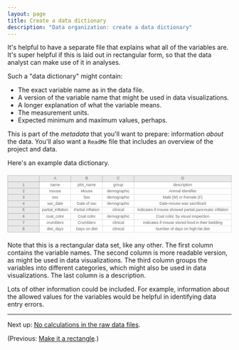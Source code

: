 ```yaml
---
layout: page
title: Create a data dictionary
description: "Data organization: create a data dictionary"
---
```




It's helpful to have a separate file
that explains what all of the variables are. It's super helpful if
this is laid out in rectangular form, so that the data analyst can
make use of it in analyses.

Such a "data dictionary" might contain:

- The exact variable name as in the data file.
- A version of the variable name that might be used in data visualizations.
- A longer explanation of what the variable means.
- The measurement units.
- Expected minimum and maximum values, perhaps.

This is part of the *metadata* that you'll want to prepare:
information *about* the data. You'll also want a `ReadMe` file that
includes an overview of the project and data.

Here's an example data dictionary.

<?xml version="1.0" encoding="UTF-8"?>
<svg width="692px" height="192px" viewBox="0 0 922 236" preserveAspectRatio="xMinYmin meet" xmlns="http://www.w3.org/2000/svg" xmlns:xlink="http://www.w3.org/1999/xlink" version="1.1">
    <rect x="521" y="209" width="400" height="26" fill="white" stroke="#CECECE" stroke-width="1" />
    <text x="721" y="222" text-anchor="middle" dominant-baseline="middle" font-family="sans-serif" fill="#626262" font-size="16px" >Number of days on high-fat diet</text>
    <rect x="391" y="209" width="130" height="26" fill="white" stroke="#CECECE" stroke-width="1" />
    <text x="456" y="222" text-anchor="middle" dominant-baseline="middle" font-family="sans-serif" fill="#626262" font-size="16px" >clinical</text>
    <rect x="261" y="209" width="130" height="26" fill="white" stroke="#CECECE" stroke-width="1" />
    <text x="326" y="222" text-anchor="middle" dominant-baseline="middle" font-family="sans-serif" fill="#626262" font-size="16px" >Days on diet</text>
    <rect x="131" y="209" width="130" height="26" fill="white" stroke="#CECECE" stroke-width="1" />
    <text x="196" y="222" text-anchor="middle" dominant-baseline="middle" font-family="sans-serif" fill="#626262" font-size="16px" >diet_days</text>
    <rect x="1" y="209" width="130" height="26" fill="#E9E9E9" stroke="#969696" stroke-width="1" />
    <text x="66" y="222" text-anchor="middle" dominant-baseline="middle" font-family="sans-serif" fill="#626262" font-size="16px" >8</text>
    <rect x="521" y="183" width="400" height="26" fill="white" stroke="#CECECE" stroke-width="1" />
    <text x="721" y="196" text-anchor="middle" dominant-baseline="middle" font-family="sans-serif" fill="#626262" font-size="16px" >Indicates if mouse stored food in their bedding</text>
    <rect x="391" y="183" width="130" height="26" fill="white" stroke="#CECECE" stroke-width="1" />
    <text x="456" y="196" text-anchor="middle" dominant-baseline="middle" font-family="sans-serif" fill="#626262" font-size="16px" >clinical</text>
    <rect x="261" y="183" width="130" height="26" fill="white" stroke="#CECECE" stroke-width="1" />
    <text x="326" y="196" text-anchor="middle" dominant-baseline="middle" font-family="sans-serif" fill="#626262" font-size="16px" >Crumblers</text>
    <rect x="131" y="183" width="130" height="26" fill="white" stroke="#CECECE" stroke-width="1" />
    <text x="196" y="196" text-anchor="middle" dominant-baseline="middle" font-family="sans-serif" fill="#626262" font-size="16px" >crumblers</text>
    <rect x="1" y="183" width="130" height="26" fill="#E9E9E9" stroke="#969696" stroke-width="1" />
    <text x="66" y="196" text-anchor="middle" dominant-baseline="middle" font-family="sans-serif" fill="#626262" font-size="16px" >7</text>
    <rect x="521" y="157" width="400" height="26" fill="white" stroke="#CECECE" stroke-width="1" />
    <text x="721" y="170" text-anchor="middle" dominant-baseline="middle" font-family="sans-serif" fill="#626262" font-size="16px" >Coat color, by visual inspection</text>
    <rect x="391" y="157" width="130" height="26" fill="white" stroke="#CECECE" stroke-width="1" />
    <text x="456" y="170" text-anchor="middle" dominant-baseline="middle" font-family="sans-serif" fill="#626262" font-size="16px" >demographic</text>
    <rect x="261" y="157" width="130" height="26" fill="white" stroke="#CECECE" stroke-width="1" />
    <text x="326" y="170" text-anchor="middle" dominant-baseline="middle" font-family="sans-serif" fill="#626262" font-size="16px" >Coat color</text>
    <rect x="131" y="157" width="130" height="26" fill="white" stroke="#CECECE" stroke-width="1" />
    <text x="196" y="170" text-anchor="middle" dominant-baseline="middle" font-family="sans-serif" fill="#626262" font-size="16px" >coat_color</text>
    <rect x="1" y="157" width="130" height="26" fill="#E9E9E9" stroke="#969696" stroke-width="1" />
    <text x="66" y="170" text-anchor="middle" dominant-baseline="middle" font-family="sans-serif" fill="#626262" font-size="16px" >6</text>
    <rect x="521" y="131" width="400" height="26" fill="white" stroke="#CECECE" stroke-width="1" />
    <text x="721" y="144" text-anchor="middle" dominant-baseline="middle" font-family="sans-serif" fill="#626262" font-size="16px" >Indicates if mouse showed partial pancreatic inflation</text>
    <rect x="391" y="131" width="130" height="26" fill="white" stroke="#CECECE" stroke-width="1" />
    <text x="456" y="144" text-anchor="middle" dominant-baseline="middle" font-family="sans-serif" fill="#626262" font-size="16px" >clinical</text>
    <rect x="261" y="131" width="130" height="26" fill="white" stroke="#CECECE" stroke-width="1" />
    <text x="326" y="144" text-anchor="middle" dominant-baseline="middle" font-family="sans-serif" fill="#626262" font-size="16px" >Partial inflation</text>
    <rect x="131" y="131" width="130" height="26" fill="white" stroke="#CECECE" stroke-width="1" />
    <text x="196" y="144" text-anchor="middle" dominant-baseline="middle" font-family="sans-serif" fill="#626262" font-size="16px" >partial_inflation</text>
    <rect x="1" y="131" width="130" height="26" fill="#E9E9E9" stroke="#969696" stroke-width="1" />
    <text x="66" y="144" text-anchor="middle" dominant-baseline="middle" font-family="sans-serif" fill="#626262" font-size="16px" >5</text>
    <rect x="521" y="105" width="400" height="26" fill="white" stroke="#CECECE" stroke-width="1" />
    <text x="721" y="118" text-anchor="middle" dominant-baseline="middle" font-family="sans-serif" fill="#626262" font-size="16px" >Date mouse was sacrificed</text>
    <rect x="391" y="105" width="130" height="26" fill="white" stroke="#CECECE" stroke-width="1" />
    <text x="456" y="118" text-anchor="middle" dominant-baseline="middle" font-family="sans-serif" fill="#626262" font-size="16px" >demographic</text>
    <rect x="261" y="105" width="130" height="26" fill="white" stroke="#CECECE" stroke-width="1" />
    <text x="326" y="118" text-anchor="middle" dominant-baseline="middle" font-family="sans-serif" fill="#626262" font-size="16px" >Date of sac</text>
    <rect x="131" y="105" width="130" height="26" fill="white" stroke="#CECECE" stroke-width="1" />
    <text x="196" y="118" text-anchor="middle" dominant-baseline="middle" font-family="sans-serif" fill="#626262" font-size="16px" >sac_date</text>
    <rect x="1" y="105" width="130" height="26" fill="#E9E9E9" stroke="#969696" stroke-width="1" />
    <text x="66" y="118" text-anchor="middle" dominant-baseline="middle" font-family="sans-serif" fill="#626262" font-size="16px" >4</text>
    <rect x="521" y="79" width="400" height="26" fill="white" stroke="#CECECE" stroke-width="1" />
    <text x="721" y="92" text-anchor="middle" dominant-baseline="middle" font-family="sans-serif" fill="#626262" font-size="16px" >Male (M) or Female (F)</text>
    <rect x="391" y="79" width="130" height="26" fill="white" stroke="#CECECE" stroke-width="1" />
    <text x="456" y="92" text-anchor="middle" dominant-baseline="middle" font-family="sans-serif" fill="#626262" font-size="16px" >demographic</text>
    <rect x="261" y="79" width="130" height="26" fill="white" stroke="#CECECE" stroke-width="1" />
    <text x="326" y="92" text-anchor="middle" dominant-baseline="middle" font-family="sans-serif" fill="#626262" font-size="16px" >Sex</text>
    <rect x="131" y="79" width="130" height="26" fill="white" stroke="#CECECE" stroke-width="1" />
    <text x="196" y="92" text-anchor="middle" dominant-baseline="middle" font-family="sans-serif" fill="#626262" font-size="16px" >sex</text>
    <rect x="1" y="79" width="130" height="26" fill="#E9E9E9" stroke="#969696" stroke-width="1" />
    <text x="66" y="92" text-anchor="middle" dominant-baseline="middle" font-family="sans-serif" fill="#626262" font-size="16px" >3</text>
    <rect x="521" y="53" width="400" height="26" fill="white" stroke="#CECECE" stroke-width="1" />
    <text x="721" y="66" text-anchor="middle" dominant-baseline="middle" font-family="sans-serif" fill="#626262" font-size="16px" >Animal identifier</text>
    <rect x="391" y="53" width="130" height="26" fill="white" stroke="#CECECE" stroke-width="1" />
    <text x="456" y="66" text-anchor="middle" dominant-baseline="middle" font-family="sans-serif" fill="#626262" font-size="16px" >demographic</text>
    <rect x="261" y="53" width="130" height="26" fill="white" stroke="#CECECE" stroke-width="1" />
    <text x="326" y="66" text-anchor="middle" dominant-baseline="middle" font-family="sans-serif" fill="#626262" font-size="16px" >Mouse</text>
    <rect x="131" y="53" width="130" height="26" fill="white" stroke="#CECECE" stroke-width="1" />
    <text x="196" y="66" text-anchor="middle" dominant-baseline="middle" font-family="sans-serif" fill="#626262" font-size="16px" >mouse</text>
    <rect x="1" y="53" width="130" height="26" fill="#E9E9E9" stroke="#969696" stroke-width="1" />
    <text x="66" y="66" text-anchor="middle" dominant-baseline="middle" font-family="sans-serif" fill="#626262" font-size="16px" >2</text>
    <rect x="521" y="27" width="400" height="26" fill="white" stroke="#CECECE" stroke-width="1" />
    <text x="721" y="40" text-anchor="middle" dominant-baseline="middle" font-family="sans-serif" fill="#626262" font-size="16px" >description</text>
    <rect x="391" y="27" width="130" height="26" fill="white" stroke="#CECECE" stroke-width="1" />
    <text x="456" y="40" text-anchor="middle" dominant-baseline="middle" font-family="sans-serif" fill="#626262" font-size="16px" >group</text>
    <rect x="261" y="27" width="130" height="26" fill="white" stroke="#CECECE" stroke-width="1" />
    <text x="326" y="40" text-anchor="middle" dominant-baseline="middle" font-family="sans-serif" fill="#626262" font-size="16px" >plot_name</text>
    <rect x="131" y="27" width="130" height="26" fill="white" stroke="#CECECE" stroke-width="1" />
    <text x="196" y="40" text-anchor="middle" dominant-baseline="middle" font-family="sans-serif" fill="#626262" font-size="16px" >name</text>
    <rect x="1" y="27" width="130" height="26" fill="#E9E9E9" stroke="#969696" stroke-width="1" />
    <text x="66" y="40" text-anchor="middle" dominant-baseline="middle" font-family="sans-serif" fill="#626262" font-size="16px" >1</text>
    <rect x="521" y="1" width="400" height="26" fill="#E9E9E9" stroke="#969696" stroke-width="1" />
    <text x="721" y="14" text-anchor="middle" dominant-baseline="middle" font-family="sans-serif" fill="#626262" font-size="16px" >D</text>
    <rect x="391" y="1" width="130" height="26" fill="#E9E9E9" stroke="#969696" stroke-width="1" />
    <text x="456" y="14" text-anchor="middle" dominant-baseline="middle" font-family="sans-serif" fill="#626262" font-size="16px" >C</text>
    <rect x="261" y="1" width="130" height="26" fill="#E9E9E9" stroke="#969696" stroke-width="1" />
    <text x="326" y="14" text-anchor="middle" dominant-baseline="middle" font-family="sans-serif" fill="#626262" font-size="16px" >B</text>
    <rect x="131" y="1" width="130" height="26" fill="#E9E9E9" stroke="#969696" stroke-width="1" />
    <text x="196" y="14" text-anchor="middle" dominant-baseline="middle" font-family="sans-serif" fill="#626262" font-size="16px" >A</text>
    <rect x="1" y="1" width="130" height="26" fill="#E9E9E9" stroke="#969696" stroke-width="1" />
</svg>

Note that this is a rectangular data set, like any other. The first
column contains the variable names. The second column is more readable
version, as might be used in data visualizations. The third column
groups the variables into different categories, which might
also be used in data visualizations. The last column is a description.

Lots of other information could be included. For example, information about
the allowed values for the variables would be helpful in identifying
data entry errors.

---

Next up: [No calculations in the raw data files](no_calculations.html).

(Previous: [Make it a rectangle](rectangle.html).)
